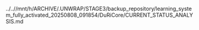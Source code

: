 ../..//mnt/h/ARCHIVE/.UNWRAP/STAGE3/backup_repository/learning_system_fully_activated_20250808_091854/DuRiCore/CURRENT_STATUS_ANALYSIS.md